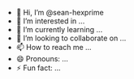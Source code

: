 - 👋 Hi, I’m @sean-hexprime
- 👀 I’m interested in ...
- 🌱 I’m currently learning ...
- 💞️ I’m looking to collaborate on ...
- 📫 How to reach me ...
- 😄 Pronouns: ...
- ⚡ Fun fact: ...

<!---
sean-hexprime/sean-hexprime is a ✨ special ✨ repository because its `README.md` (this file) appears on your GitHub profile.
You can click the Preview link to take a look at your changes.
--->
